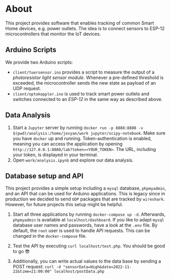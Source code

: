 # About

This project provides software that enables tracking of common Smart Home devices, e.g. power outlets. The idea is to connect sensors to ESP-12 microcontrollers that monitor the IoT devices.

## Arduino Scripts
We provide two Arduino scripts:
* `client/tuersensor.ino` provides a script to measure the output of a _photoresistor light sensor module_. Whenever a pre-defined threshold is exceeded, the microcontroller sends the new state as payload of an UDP request.
* `client/optokoppler.ino` is used to track smart power outlets and switches connected to an _ESP-12_ in the same way as described above.

## Data Analysis

1. Start a `Jupyter` server by running `docker run -p 8888:8888 -v $(pwd)/analysis:/home/jovyan/work jupyter/scipy-notebook`. Make sure you have `docker` up and running. Token-authentication is enabled, meaning you can access the application by opening `http://127.0.0.1:8888/lab?token=<YOUR_TOKEN>`. The URL, including your token, is displayed in your terminal.
2. Open `work/analysis.ipynb` and explore our data analysis.

## Database setup and API
This project provides a simple setup including a `mysql` database, `phpmyadmin`, and an API that can be used for Arduino applications. This is legacy since in production we decided to send `UDP` packages that are tracked by `wireshark`. However, for future projects this setup might be helpful.

1. Start all three applications by running `docker-compose up -d`. Afterwards, `phpmyadmin` is available at `localhost/dashboard`.
If you like to adapt `mysql` database user names and passwords, have a look at the `.env` file. By default, the `root` user is used to handle API requests. This can be changed in the `docker-compose` file.

2. Test the API by executing  `curl localhost/test.php`. You should be good to go :sunglasses:

3. Additionally, you can write actual values to the data base by sending a POST request: `curl -d "sensorData=High&date=2022-11-22&time=21:00:00" localhost/postData.php`